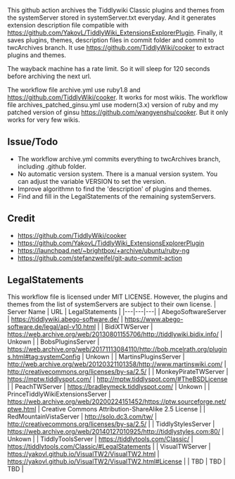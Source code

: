 This github action archives the Tiddlywiki Classic plugins and themes from the systemServer stored in systemServer.txt everyday. And it generates extension description file compatible with https://github.com/YakovL/TiddlyWiki_ExtensionsExplorerPlugin. Finally, it saves plugins, themes, description files in commit folder and commit to twcArchives branch.
It use https://github.com/TiddlyWiki/cooker to extract plugins and themes.

The wayback machine has a rate limit. So it will sleep for 120 seconds before archiving the next url.

The workflow file archive.yml use ruby1.8 and https://github.com/TiddlyWiki/cooker. It works for most wikis. The workflow file archives_patched_ginsu.yml use modern(3.x) version of ruby and my patched version of ginsu https://github.com/wangyenshu/cooker. But it only works for very few wikis.

## Issue/Todo
- The workflow archive.yml commits everything to twcArchives branch, including .github folder.
- No automatic version system. There is a manual version system. You can adjust the variable VERSION to set the version.
- Improve algorithmn to find the 'description' of plugins and themes.
- Find and fill in the LegalStatements of the remaining systemServers.

## Credit
- https://github.com/TiddlyWiki/cooker
- https://github.com/YakovL/TiddlyWiki_ExtensionsExplorerPlugin
- https://launchpad.net/~brightbox/+archive/ubuntu/ruby-ng
- https://github.com/stefanzweifel/git-auto-commit-action

## LegalStatements
This workflow file is licensed under MIT LICENSE. However, the plugins and themes from the list of systemServers are subject to their own license.
| Server Name | URL | LegalStatements |
|---|---|---|
| AbegoSoftwareServer | https://tiddlywiki.abego-software.de/ | https://www.abego-software.de/legal/apl-v10.html |
| BidiXTWServer | https://web.archive.org/web/20130801155706/http://tiddlywiki.bidix.info/ | Unkown |
| BobsPluginsServer | https://web.archive.org/web/20171113084110/http://bob.mcelrath.org/plugins.html#tag:systemConfig | Unkown |
| MartinsPluginsServer | http://web.archive.org/web/20120321101358/http://www.martinswiki.com/ | http://creativecommons.org/licenses/by-sa/2.5/ |
| MonkeyPirateTWServer | https://mptw.tiddlyspot.com/ | http://mptw.tiddlyspot.com/#TheBSDLicense |
| PeachTWServer | https://bradleymeck.tiddlyspot.com/ | Unkown |
| PrinceTiddlyWikiExtensionsServer | https://web.archive.org/web/20200224151452/https://ptw.sourceforge.net/ptwe.html | Creative Commons Attribution-ShareAlike 2.5 License |
| RedMountainVistaServer | http://solo.dc3.com/tw/ | http://creativecommons.org/licenses/by-sa/2.5/ |
| TiddlyStylesServer | https://web.archive.org/web/20140127010925/http://tiddlystyles.com:80/ | Unkown |
| TiddlyToolsServer | https://tiddlytools.com/Classic/ | https://tiddlytools.com/Classic/#LegalStatements |
| VisualTWServer | https://yakovl.github.io/VisualTW2/VisualTW2.html | https://yakovl.github.io/VisualTW2/VisualTW2.html#License |
| TBD | TBD | TBD |
